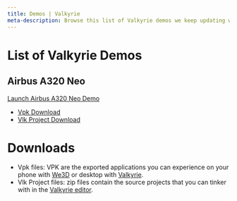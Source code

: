 ```yaml
---
title: Demos | Valkyrie
meta-description: Browse this list of Valkyrie demos we keep updating with recent stuff
---
```

# List of Valkyrie Demos

## Airbus A320 Neo
<a class="btn btn-primary umami--click--bt_launch_car_configurator" href="/vlk/samples/wip/Airplane_v04.vpk">Launch Airbus A320 Neo Demo</a>  
- [Vpk Download](https://cdn2.talansoft.com/ftp/samples/Airplane_v04.vpk)
- [Vlk Project Download](https://cdn2.talansoft.com/ftp/samples/Airplane_v04.zip)

# Downloads

- Vpk files: VPK are the exported applications you can experience on your phone with [We3D](/vlk/downloads#we3d) or desktop with [Valkyrie](/vlk/downloads#vlk).
- Vlk Project files: zip files contain the source projects that you can tinker with in the [Valkyrie editor](/vlk/downloads#vlk).